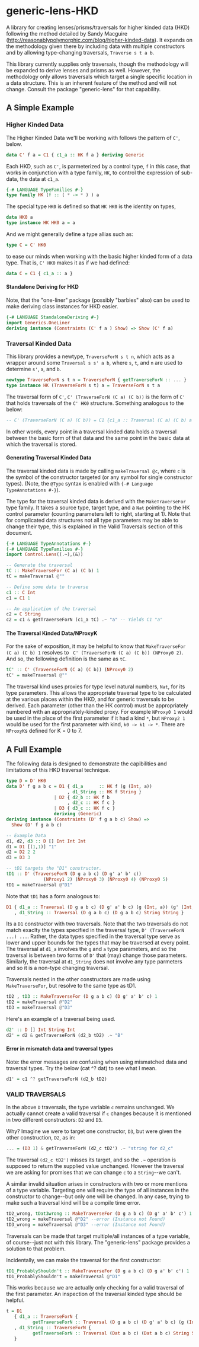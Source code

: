# generic-lens-HKD

A library for creating lenses/prisms/traversals for higher kinded data (HKD)
following the method detailed by Sandy Macguire 
(http://reasonablypolymorphic.com/blog/higher-kinded-data). It expands
on the methodology given there by including data with multiple
constructors and by allowing type-changing traversals, ```Traverse s t a b```. 

This library currently supplies only traversals, though the methodology
will be expanded to derive lenses and prisms as well. However, the 
methodology only allows traversals which target a single specific location 
in a data structure. This is an inherent feature of the method and will 
not change. Consult the package "generic-lens" for that capability.

## A Simple Example
### Higher Kinded Data
The Higher Kinded Data we'll be working with follows the pattern of ```C'```, below. 

```haskell
data C' f a = C1 { c1_a :: HK f a } deriving Generic
```

Each HKD, such as ```C'```, is parmeterized by a control type, ```f``` in this case,
that works in conjunction with a type family, ```HK```, to control the expression of 
sub-data, the data at ```c1_a```.

```haskell
{-# LANGUAGE TypeFamilies #-}
type family HK (f :: ( * -> * ) ) a
```
The special type ```HK0``` is defined so that ```HK HK0``` is the identity on types, 

```haskell
data HK0 a
type instance HK HK0 a = a
```
And we might generally define a type allias such as: 
```haskell
type C = C' HK0
```
to ease our minds when working with the basic higher kinded form of a data type. 
That is, ```C' HK0``` makes it as if we had defined:
```haskell
data C = C1 { c1_a :: a }
```
#### Standalone Deriving for HKD
Note, that the "one-liner" package (possibly "barbies" also) can be used to make
deriving class instances for HKD easier.

```haskell
{-# LANGUAGE StandaloneDeriving #-}
import Generics.OneLiner
deriving instance (Constraints (C' f a ) Show) => Show (C' f a)
```
### Traversal Kinded Data

This library provides a newtype, ```TraverseForN s t n```, which acts as a wrapper around some 
```Traversal s s' a b```, where  ```s```, ```t```, and ```n``` are used to determine 
```s'```, ```a```, and ```b```. 

```haskell
newtype TraverseForN s t n = TraverseForN { getTraverseForN :: ... }
type instance HK (TraverseForN s t) a = TraverseForN s t a
```

The traversal form of ```C'```, ```C' (TraverseForN (C a) (C b))``` is the form of ```C'``` that 
holds traversals of the ```C' HK0``` structure. Something analogous to the below:

```haskell
-- C' (TraverseForN (C a) (C b)) = C1 {c1_a :: Traversal (C a) (C b) a b }
```
In other words, every point in a traversal kinded data holds a traversal between
the basic form of that data and the same point in the basic data at which the
traversal is stored.

#### Generating Traversal Kinded Data

The traversal kinded data is made by calling ```makeTraversal @c```, where ```c```
is the symbol of the constructor targeted (or any symbol for single constructor
types). (Note, the ```@Type``` syntax is enabled with
```{-# Language TypeAnnotations #-}```). 

The type for the traversal kinded data is derived with the ```MakeTraverseFor``` type family. 
It takes a source type, target type, and a ```Nat``` pointing to the HK control parameter
(counting parameters left to right, starting at 1). Note that for complicated data
structures not all type parameters may be able to change their type, this is explained
in the Valid Traversals section of this document.

```haskell
{-# LANGUAGE TypeAnnotations #-}
{-# LANGUAGE TypeFamilies #-}
import Control.Lens((.~),(&))

-- Generate the traversal
tC :: MakeTraverseFor (C a) (C b) 1
tC = makeTraversal @""

-- Define some data to traverse
c1 :: C Int 
c1 = C1 1

-- An application of the traversal
c2 = C String
c2 = c1 & getTraverseForN (c1_a tC) .~ "a" -- Yields C1 "a"
```

#### The Traversal Kinded Data/NProxyK

For the sake of exposition, it may be helpful to know that 
```MakeTraverseFor (C a) (C b) 1``` resolves to ``` C' (TraverseForN (C a) (C b)) (NProxy0 2)```.
And so, the following definition is the same as ```tC```.

```haskell
tC' :: C' (TraverseForN (C a) (C b)) (NProxy0 2)
tC' = makeTraversal @""
```

The traversal kind uses proxies for type level natural numbers, ```Nat```, for its type parameters.
This allows the appropriate traversal type to be calculated at the various places within the HKD,
and for generic traversals to be derived. Each parameter (other than the HK control) must be 
appropriately numbered with an appropriately-kinded proxy. For example
```NProxy0 1``` would be used in the place of the first parameter if it had a kind ```*```,
but ```NProxy2 1``` would be used for the first parameter with kind, ```k0 -> k1 -> *```. There are
```NProxyK```s defined for K = 0 to 7.

## A Full Example

The following data is designed to demonstrate the capibilities and limitations of this 
HKD traversal technique.

```haskell
type D = D' HK0
data D' f g a b c = D1 { d1_a      :: HK f (g (Int, a))
                       , d1_String :: HK f String }
                  | D2 { d2_b :: HK f b
                       , d2_c :: HK f c }
                  | D3 { d3_c :: HK f c }
                  deriving (Generic)
deriving instance (Constraints (D' f g a b c) Show) =>
  Show (D' f g a b c)

-- Example Data
d1, d2, d3 :: D [] Int Int Int
d1 = D1 [(1,1)] "1"
d2 = D2 2 2
d3 = D3 3

-- tD1 targets the "D1" constructor.
tD1 :: D' (TraverseForN (D g a b c) (D g' a' b' c))
              (NProxy1 2) (NProxy0 3) (NProxy0 4) (NProxy0 5)
tD1 = makeTraversal @"D1"
```
Note that ```tD1``` has a form analogous to:
```haskell
D1 { d1_a :: Traversal (D g a b c) (D g' a' b c) (g (Int, a)) (g' (Int,a'))
   , d1_String :: Traversal (D g a b c) (D g a b c) String String }
```
Its a ```D1``` constructor with two traversals. Note that the
two traversals do not match exaclty the types specified in the 
traversal type, ```D' (TraverseForN ...) ...```. Rather, the data types
specified in the traversal type serve as lower and upper bounds for
the types that may be traversed at every point. The traversal at ```d1_a```
involves the ```g``` and ```a``` type parameters, and so the traversal is between 
two forms of ```D'``` that (may) change those parameters. Similarly, the 
traversal at ```d1_String``` does not involve any type parmeters and so 
it is a non-type changing traversal. 

Traversals nested in the other constructors are made using ```MakeTraverseFor```, 
but resolve to the same type as tD1.

```haskell
tD2 , tD3 :: MakeTraverseFor (D g a b c) (D g' a' b' c) 1
tD2 = makeTraversal @"D2"
tD3 = makeTraversal @"D3"
``` 

Here's an example of a traversal being used.
```haskell
d2' :: D [] Int String Int
d2' = d2 & getTraverseForN (d2_b tD2) .~ "B"
```

#### Error in mismatch data and traversal types
Note: the error messages are confusing when using mismatched data and
traversal types. Try the below (cat ^? dat) to see what I mean.
```haskell
d1' = c1 ^? getTraverseForN (d2_b tD2)
```

###  VALID TRAVERSALS
In the above ```D``` traversals, the type variable ```c``` remains unchanged.
We actually cannot create a valid traversal if ```c``` changes because it is 
mentioned in two different constructors: ```D2``` and ```D3```.

Why? Imagine we were to target one constructor, ```D3```, but were given the 
other construction, ```D2```, as in:

```haskell
... = (D3 1) & getTraverseForN (d2_c tD2') .~ "string for d2_c" 
```

The traversal ```(d2_c tD2')``` misses its target, and so the  ```.~```
operation is supposed to return the supplied value unchanged. However
the traversal we are asking for promises that we can change ```c``` to 
a ```String```--we can't. 

A similar invalid situation arises in constructors with two
or more mentions of a type variable. Targeting one will require the type of
all instances in the constructor to change--but only one will be changed.
In any case, trying to make such a traversal kind will be a compile
time error.

```haskell
tD2_wrong, tDat3wrong :: MakeTraverseFor (D g a b c) (D g' a' b' c') 1
tD2_wrong = makeTraversal @"D2" --error (Instance not Found)
tD3_wrong = makeTraversal @"D3" --error (Instance not Found)
```

Traversals can be made that target multiple/all instances of a type variable,
of course--just not with this library. The "generic-lens" package provides 
a solution to that problem.

Incidentally, we can make the traversal for the first constructor:

```haskell
tD1_ProbablyShouldn't :: MakeTraverseFor (D g a b c) (D g a' b' c') 1
tD1_ProbablyShouldn't = makeTraversal @"D1"
```

This works because we are actually only checking for a valid traversal of
the first parameter. An inspection of the traversal kinded type should
be helpful.

```haskell
t = D1
   { d1_a :: TraverseForN {
          getTraverseForN :: Traversal (D g a b c) (D g' a' b c) (g (Int, a)) (g' (Int,a')) }
   , d1_String :: TraverseForN {
          getTraverseForN :: Traversal (Dat a b c) (Dat a b c) String String }
   }
```

